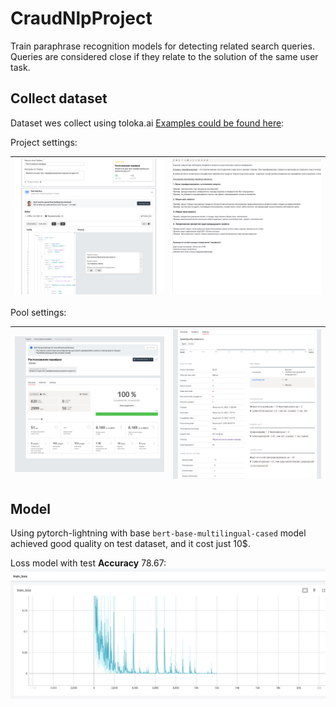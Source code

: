 # CraudNlpProject
Train paraphrase recognition models for detecting related search queries.
Queries are considered close if they relate to the solution of the same user task.

## Collect dataset
Dataset wes collect using toloka.ai [Examples could be found here](img/examples):

Project settings:

|  ![](img/project/project_1.png)  |  ![](img/project/project_2.png) |
|---|---|

Pool settings:

|  ![](img/pool/pool_1.png) | ![](img/pool/pool_2.png)  |
|---|---|

## Model
Using pytorch-lightning 
with base `bert-base-multilingual-cased` model 
achieved good quality on test dataset, and it cost just 10$.


Loss model with test **Accuracy** 78.67:
![](7867_loss.png)
